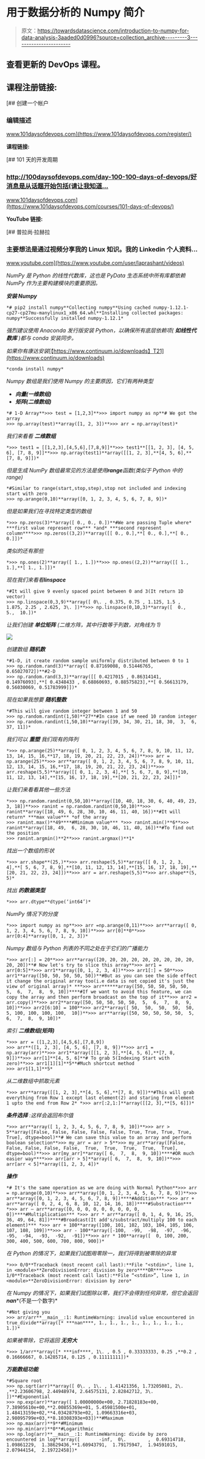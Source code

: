 # 用于数据分析的 Numpy 简介

> 原文：<https://towardsdatascience.com/introduction-to-numpy-for-data-analysis-3aaded0d0996?source=collection_archive---------3----------------------->

## 查看更新的 DevOps 课程。

## 课程注册链接:

[](https://www.101daysofdevops.com/register/) [## 创建一个帐户

### 编辑描述

www.101daysofdevops.com](https://www.101daysofdevops.com/register/) 

**课程链接:**

[](https://www.101daysofdevops.com/courses/101-days-of-devops/) [## 101 天的开发周期

### http://100daysofdevops.com/day-100-100-days-of-devops/好消息是从话题开始包括(请让我知道…

www.101daysofdevops.com](https://www.101daysofdevops.com/courses/101-days-of-devops/) 

**YouTube 链接:**

[](https://www.youtube.com/user/laprashant/videos) [## 普拉尚·拉赫拉

### 主要想法是通过视频分享我的 Linux 知识。我的 Linkedin 个人资料…

www.youtube.com](https://www.youtube.com/user/laprashant/videos) 

*NumPy 是 Python 的线性代数库，这也是 PyData 生态系统中所有库都依赖 NumPy 作为主要构建模块的重要原因。*

***安装 Numpy***

```
*# pip2 install numpy**Collecting numpy**Using cached numpy-1.12.1-cp27-cp27mu-manylinux1_x86_64.whl**Installing collected packages: numpy**Successfully installed numpy-1.12.1*
```

*强烈建议使用 Anaconda 发行版安装 Python，以确保所有底层依赖项(* ***如线性代数库*** *)都与 conda 安装同步。*

*如果你有康达安装*[【https://www.continuum.io/downloads】T21](https://www.continuum.io/downloads)

```
*conda install numpy*
```

*Numpy 数组是我们使用 Numpy 的主要原因，它们有两种类型*

*   ***向量(一维数组)***
*   ***矩阵(二维数组)***

```
*# 1-D Array**>>> test = [1,2,3]**>>> import numpy as np**# We got the array
>>> np.array(test)**array([1, 2, 3])**>>> arr = np.array(test)*
```

*我们来看看* ***二维数组***

```
*>>> test1 = [[1,2,3],[4,5,6],[7,8,9]]**>>> test1**[[1, 2, 3], [4, 5, 6], [7, 8, 9]]**>>> np.array(test1)**array([[1, 2, 3],**[4, 5, 6],**[7, 8, 9]])*
```

*但是生成 NumPy 数组最常见的方法是使用****range****函数(类似于 Python 中的 range)*

```
*#Similar to range(start,stop,step),stop not included and indexing start with zero 
>>> np.arange(0,10)**array([0, 1, 2, 3, 4, 5, 6, 7, 8, 9])*
```

*但是如果我们在寻找特定类型的数组*

```
*>>> np.zeros(3)**array([ 0., 0., 0.])**#We are passing Tuple where* ***first value represent row*** *and* ***second represent column****>>> np.zeros((3,2))**array([[ 0., 0.],**[ 0., 0.],**[ 0., 0.]])*
```

*类似的还有那些*

```
*>>> np.ones(2)**array([ 1., 1.])**>>> np.ones((2,2))**array([[ 1., 1.],**[ 1., 1.]])*
```

*现在我们来看看****linspace***

```
*#It will give 9 evenly spaced point between 0 and 3(It return 1D vector)
>>> np.linspace(0,3,9)**array([ 0\. , 0.375, 0.75 , 1.125, 1.5 , 1.875, 2.25 , 2.625, 3\. ])**>>> np.linspace(0,10,3)**array([  0.,   5.,  10.])*
```

*让我们创建* ***单位矩阵*** *(二维方阵，其中行数等于列数，对角线为 1)*

![](img/3b1cd8f07a390570130cb00d4d403834.png)

*创建数组* ***随机数***

```
*#1-D, it create random sample uniformly distributed between 0 to 1
>>> np.random.rand(3)**array([ 0.87169008, 0.51446765, 0.65027072])**#2-D
>>> np.random.rand(3,3)**array([[ 0.4217015 , 0.86314141, 0.14976093],**[ 0.4348433 , 0.68860693, 0.88575823],**[ 0.56613179, 0.56030069, 0.51783999]])*
```

*现在如果我想要* ***随机整数***

```
*#This will give random integer between 1 and 50
>>> np.random.randint(1,50)**27**#In case if we need 10 random integer
>>> np.random.randint(1,50,10)**array([39, 34, 30, 21, 18, 30,  3,  6, 37, 11])*
```

*我们可以* ***重塑*** *我们现有的阵列*

```
*>>> np.arange(25)**array([ 0, 1, 2, 3, 4, 5, 6, 7, 8, 9, 10, 11, 12, 13, 14, 15, 16,**17, 18, 19, 20, 21, 22, 23, 24])**>>> arr = np.arange(25)**>>> arr**array([ 0, 1, 2, 3, 4, 5, 6, 7, 8, 9, 10, 11, 12, 13, 14, 15, 16,**17, 18, 19, 20, 21, 22, 23, 24])**>>> arr.reshape(5,5)**array([[ 0, 1, 2, 3, 4],**[ 5, 6, 7, 8, 9],**[10, 11, 12, 13, 14],**[15, 16, 17, 18, 19],**[20, 21, 22, 23, 24]])*
```

*让我们来看看其他一些方法*

```
*>>> np.random.randint(0,50,10)**array([10, 40, 18, 30, 6, 40, 49, 23, 3, 18])**>>> ranint = np.random.randint(0,50,10)**>>> ranint**array([18, 49, 6, 28, 30, 10, 46, 11, 40, 16])**#It will return* ***max value*** *of the array
>>> ranint.max()**49****#Minimum value*** *>>> ranint.min()**6**>>> ranint**array([18, 49,  6, 28, 30, 10, 46, 11, 40, 16])**#To find out the position
>>> ranint.argmin()**2**>>> ranint.argmax()**1*
```

*找出一个数组的形状*

```
*>>> arr.shape**(25,)**>>> arr.reshape(5,5)**array([[ 0, 1, 2, 3, 4],**[ 5, 6, 7, 8, 9],**[10, 11, 12, 13, 14],**[15, 16, 17, 18, 19],**[20, 21, 22, 23, 24]])**>>> arr = arr.reshape(5,5)**>>> arr.shape**(5, 5)*
```

*找出* ***的数据类型***

```
*>>> arr.dtype**dtype(‘int64’)*
```

*NumPy 情况下的分度*

```
*>>> import numpy as np**>>> arr =np.arange(0,11)**>>> arr**array([ 0, 1, 2, 3, 4, 5, 6, 7, 8, 9, 10])**>>> arr[0]**0**>>> arr[0:4]**array([0, 1, 2, 3])*
```

*Numpy 数组与 Python 列表的不同之处在于它们的广播能力*

```
*>>> arr[:] = 20**>>> arr**array([20, 20, 20, 20, 20, 20, 20, 20, 20, 20, 20])**# Now let's try to slice this array**>>> arr1 = arr[0:5]**>>> arr1**array([0, 1, 2, 3, 4])**>>> arr1[:] = 50**>>> arr1**array([50, 50, 50, 50, 50])**#But as you can see the side effect it change the original array too(i.e data is not copied it's just the view of original array)* ***>>> arr******array([50, 50, 50, 50, 50,  5,  6,  7,  8,  9, 10])****#If we want to avoid this feature, we can copy the array and then perform broadcast on the top of it**>>> arr2 = arr.copy()**>>> arr2**array([50, 50, 50, 50, 50,  5,  6,  7,  8,  9, 10])**>>> arr2[6:10] = 100**>>> arr2**array([ 50,  50,  50,  50,  50,   5, 100, 100, 100, 100,  10])**>>> arr**array([50, 50, 50, 50, 50,  5,  6,  7,  8,  9, 10])*
```

*索引* ***二维数组(矩阵)***

```
*>>> arr = ([1,2,3],[4,5,6],[7,8,9])
>>> arr**([1, 2, 3], [4, 5, 6], [7, 8, 9])**>>> arr1 = np.array(arr)**>>> arr1**array([[1, 2, 3],**[4, 5, 6],**[7, 8, 9]])**>>> arr[1]**[4, 5, 6]**# To grab 5(Indexing Start with zero)**>>> arr1[1][1]**5**#Much shortcut method
>>> arr1[1,1]**5*
```

*从二维数组中抓取元素*

```
*>>> arr**array([[1, 2, 3],**[4, 5, 6],**[7, 8, 9]])**#This will grab everything from Row 1 except last element(2) and staring from element 1 upto the end from Row 2* *>>> arr[:2,1:]**array([[2, 3],**[5, 6]])*
```

***条件选择*** *:这样会返回布尔值*

```
*>>> arr**array([ 1, 2, 3, 4, 5, 6, 7, 8, 9, 10])**>>> arr > 5**array([False, False, False, False, False, True, True, True, True, True], dtype=bool)**# We can save this value to an array and perform boolean selection**>>> my_arr = arr > 5**>>> my_arr**array([False, False, False, False, False,  True,  True,  True,  True,  True], dtype=bool)**>>> arr[my_arr]**array([ 6,  7,  8,  9, 10])****#OR much easier way****>>> arr[arr > 5]**array([ 6,  7,  8,  9, 10])**>>> arr[arr < 5]**array([1, 2, 3, 4])*
```

***操作***

```
*# It's the same operation as we are doing with Normal Python**>>> arr = np.arange(0,10)**>>> arr**array([0, 1, 2, 3, 4, 5, 6, 7, 8, 9])**>>> arr**array([0, 1, 2, 3, 4, 5, 6, 7, 8, 9])****#Addition*** *>>> arr + arr**array([ 0, 2, 4, 6, 8, 10, 12, 14, 16, 18])****#Substraction*** *>>> arr — arr**array([0, 0, 0, 0, 0, 0, 0, 0, 0, 0])****#Multiplication*** *>>> arr * arr**array([ 0, 1, 4, 9, 16, 25, 36, 49, 64, 81])****#Broadcast(It add's/substract/multiply 100 to each element)*** *>>> arr + 100**array([100, 101, 102, 103, 104, 105, 106, 107, 108, 109])**>>> arr - 100**array([-100,  -99,  -98,  -97,  -96,  -95,  -94,  -93,  -92,  -91])**>>> arr * 100**array([  0, 100, 200, 300, 400, 500, 600, 700, 800, 900])*
```

*在 Python 的情况下，如果我们试图用零除一，我们将得到被零除的异常*

```
*>>> 0/0**Traceback (most recent call last):**File "<stdin>", line 1, in <module>**ZeroDivisionError: division by zero****OR****>>> 1/0**Traceback (most recent call last):**File “<stdin>”, line 1, in <module>**ZeroDivisionError: division by zero*
```

*在 Numpy 的情况下，如果我们试图除以零，我们不会得到任何异常，但它会返回****nan****(不是一个数字)*

```
*#Not giving you 
>>> arr/arr**__main__:1: RuntimeWarning: invalid value encountered in true_divide**array([* ***nan****, 1., 1., 1., 1., 1., 1., 1., 1., 1.])*
```

*如果被零除，它将返回* ***无穷大***

```
*>>> 1/arr**array([* ***inf****, 1\. , 0.5 , 0.33333333, 0.25 ,**0.2 , 0.16666667, 0.14285714, 0.125 , 0.11111111])*
```

***万能数组功能***

```
*#Square root
>>> np.sqrt(arr)**array([ 0\. , 1\. , 1.41421356, 1.73205081, 2\. ,**2.23606798, 2.44948974, 2.64575131, 2.82842712, 3\. ])**#Exponential
>>> np.exp(arr)**array([ 1.00000000e+00, 2.71828183e+00, 7.38905610e+00,**2.00855369e+01, 5.45981500e+01, 1.48413159e+02,**4.03428793e+02, 1.09663316e+03, 2.98095799e+03,**8.10308393e+03])**#Maximum
>>> np.max(arr)**9**#Minimum
>>> np.min(arr)**0**#Logarithmic
>>> np.log(arr)**__main__:1: RuntimeWarning: divide by zero encountered in log**array([       -inf,  0\.        ,  0.69314718,  1.09861229,  1.38629436,**1.60943791,  1.79175947,  1.94591015,  2.07944154,  2.19722458])*
```